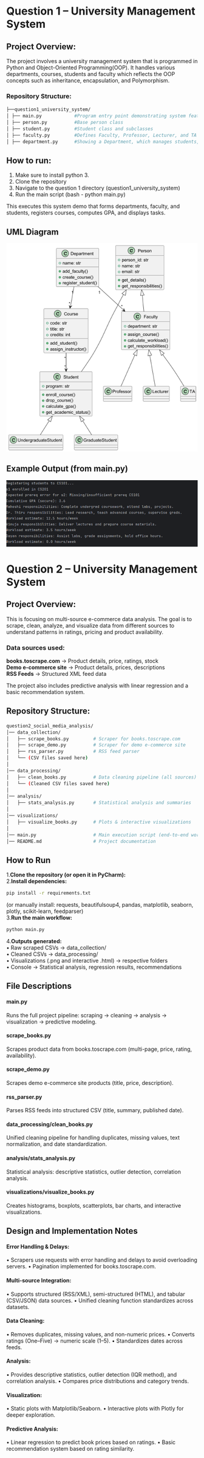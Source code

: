 # Question 1 – University Management System

## Project Overview:
The project involves a university management system that is programmed in Python and Object-Oriented Programming(OOP). It handles various departments, courses, students and faculty which reflects the OOP concepts such as inheritance, encapsulation, and Polymorphism.

### Repository Structure: 
```bash
├──question1_university_system/  
│ ├── main.py            #Program entry point demonstrating system features  
│ ├── person.py          #Base person class  
│ ├── student.py         #Student class and subclasses  
│ ├── faculty.py         #Defines Faculty, Professor, Lecturer, and TA classes, also extending Person.   
│ ├── department.py      #Showing a Department, which manages students, faculty, and courses. 
```
## How to run:
1. Make sure to install python 3.
2. Clone the repository
3. Navigate to the question 1 directory (question1_university_system)
4. Run the main script (bash - python main.py)

This executes this system demo that forms departments, faculty, and students, registers courses, computes GPA, and displays tasks.

## UML Diagram

![img.png](img.png)

## Example Output (from main.py)
![img_1.png](img_1.png)

# Question 2 – University Management System

## Project Overview:
This is focusing on multi-source e-commerce data analysis. The goal is to scrape, clean, analyze, and visualize data from different sources to understand patterns in ratings, pricing and product availability.

### Data sources used:

**books.toscrape.com** → Product details, price, ratings, stock  
**Demo e-commerce site** → Product details, prices, descriptions  
**RSS Feeds** → Structured XML feed data

The project also includes predictive analysis with linear regression and a basic recommendation system.

## Repository Structure:

```bash
question2_social_media_analysis/
│── data_collection/
│   ├── scrape_books.py         # Scraper for books.toscrape.com
│   ├── scrape_demo.py          # Scraper for demo e-commerce site
│   ├── rss_parser.py           # RSS feed parser
│   └── (CSV files saved here)
│
│── data_processing/
│   ├── clean_books.py          # Data cleaning pipeline (all sources)
│   └── (Cleaned CSV files saved here)
│
│── analysis/
│   ├── stats_analysis.py       # Statistical analysis and summaries
│
│── visualizations/
│   ├── visualize_books.py      # Plots & interactive visualizations
│
│── main.py                     # Main execution script (end-to-end workflow)
│── README.md                   # Project documentation
```

## How to Run

1.**Clone the repository (or open it in PyCharm):**  
2.**Install dependencies:** 
```bash
pip install -r requirements.txt
```
(or manually install: requests, beautifulsoup4, pandas, matplotlib, seaborn, plotly, scikit-learn, feedparser)  
3.**Run the main workflow:**
```bash
python main.py
```
4.**Outputs generated:**  
• Raw scraped CSVs → data_collection/  
• Cleaned CSVs → data_processing/  
• Visualizations (.png and interactive .html) → respective folders  
• Console → Statistical analysis, regression results, recommendations  

## File Descriptions

#### main.py 
Runs the full project pipeline: scraping → cleaning → analysis → visualization → predictive modeling.
#### scrape_books.py
Scrapes product data from books.toscrape.com (multi-page, price, rating, availability).
#### scrape_demo.py
Scrapes demo e-commerce site products (title, price, description).
#### rss_parser.py
Parses RSS feeds into structured CSV (title, summary, published date).
#### data_processing/clean_books.py
Unified cleaning pipeline for handling duplicates, missing values, text normalization, and date standardization.
#### analysis/stats_analysis.py
Statistical analysis: descriptive statistics, outlier detection, correlation analysis.
#### visualizations/visualize_books.py
Creates histograms, boxplots, scatterplots, bar charts, and interactive visualizations.

## Design and Implementation Notes

#### Error Handling & Delays:
• Scrapers use requests with error handling and delays to avoid overloading servers.
• Pagination implemented for books.toscrape.com.
#### Multi-source Integration:
• Supports structured (RSS/XML), semi-structured (HTML), and tabular (CSV/JSON) data sources.
• Unified cleaning function standardizes across datasets.
#### Data Cleaning:
• Removes duplicates, missing values, and non-numeric prices.
• Converts ratings (One–Five) → numeric scale (1–5).
• Standardizes dates across feeds.
#### Analysis:
• Provides descriptive statistics, outlier detection (IQR method), and correlation analysis.
• Compares price distributions and category trends.
#### Visualization:
• Static plots with Matplotlib/Seaborn.
• Interactive plots with Plotly for deeper exploration.
#### Predictive Analysis:
• Linear regression to predict book prices based on ratings.
• Basic recommendation system based on rating similarity.
